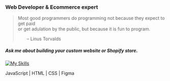 ### Web Developer & Ecommerce expert

>Most good programmers do programming not because they expect to get paid <br />
or get adulation by the public, but because it is fun to program.
>
>  – Linus Torvalds


##### Ask me about building your custom website or Shopify store.


[![My Skills](https://skillicons.dev/icons?i=js,html,css,figma)](https://skillicons.dev) 

JavaScript | HTML | CSS | Figma


